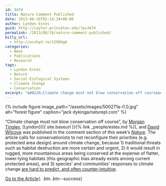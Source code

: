 ```yaml
---
id: 3474
title: Nature Comment Published
date: 2013-08-16T02:14:34+00:00
author: Lyndon Estes
guid: http://caylor.princeton.edu/?p=3474
permalink: /2013/08/16/nature-comment-published/
bitly_url:
  - http://ecohyd.ro/1298UgA
categories:
  - News
  - Publications
  - Research
tags:
  - Lyndon Estes
  - Nature
  - Social-Ecological Systems
  - Climate Change
  - Conservation
excerpt: "&#8220;Climate change must not blow conservation off course&#8221;, by Morgan Tingley, Lyndon, and David Wilcove was published in the comment section of this week&#8217;s _Nature_."
---
```


{% include figure image_path="/assets/images/500271a-i1.0.jpg" alt="forest figure" caption="jack dykinga/naturepl.com" %}

&#8220;Climate change must not blow conservation off course&#8221;, by [Morgan Tingley](http://www.morgantingley.com/), [Lyndon]({{ site.baseurl }}{% link _people/estes.md %}), and [David Wilcove](https://www.princeton.edu/step/people/faculty/david-wilcove/) was published in the comment section of this week&#8217;s _[Nature](http://www.nature.com/nature/journal/v500/n7462/index.html)._ <!--more--> The article calls for conservationists to not reconfigure their priorities (e.g. protected area design) around climate change, because 1) traditional threats such as habitat destruction are more certain and urgent, 2) it would result in rugged, more mountainous areas being conserved at the expense of flatter, lower-lying habitats (this geographic bias already exists among current protected areas), and 3) species&#8217; and communities&#8217; responses to climate change [are hard to predict, and often counter-intuitive](http://onlinelibrary.wiley.com/doi/10.1111/j.1365-2486.2012.02784.x/abstract).

[Go to the Article](http://www.nature.com/nature/journal/v500/n7462/full/500271a.html){: .btn .btn--success}
